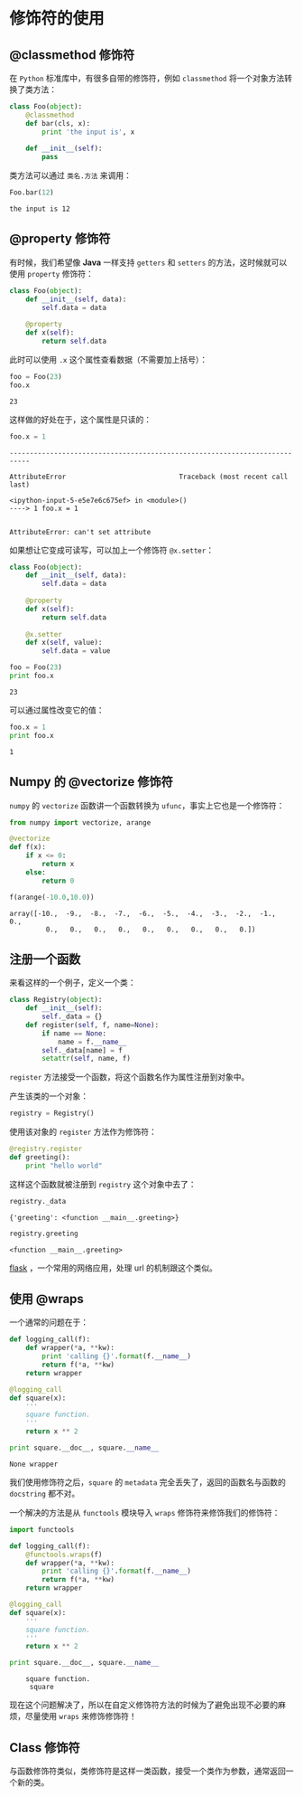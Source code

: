 
# 修饰符的使用

## @classmethod 修饰符

在 `Python` 标准库中，有很多自带的修饰符，例如 `classmethod` 将一个对象方法转换了类方法： 


```python
class Foo(object):
    @classmethod
    def bar(cls, x):
        print 'the input is', x
        
    def __init__(self):
        pass

```

类方法可以通过 `类名.方法` 来调用：


```python
Foo.bar(12)
```

    the input is 12


## @property 修饰符

有时候，我们希望像 __Java__ 一样支持 `getters` 和 `setters` 的方法，这时候就可以使用 `property` 修饰符：


```python
class Foo(object):
    def __init__(self, data):
        self.data = data
    
    @property
    def x(self):
        return self.data
```

此时可以使用 `.x` 这个属性查看数据（不需要加上括号）：


```python
foo = Foo(23)
foo.x
```




    23



这样做的好处在于，这个属性是只读的：


```python
foo.x = 1
```


    ---------------------------------------------------------------------------

    AttributeError                            Traceback (most recent call last)

    <ipython-input-5-e5e7e6c675ef> in <module>()
    ----> 1 foo.x = 1
    

    AttributeError: can't set attribute


如果想让它变成可读写，可以加上一个修饰符 `@x.setter`：


```python
class Foo(object):
    def __init__(self, data):
        self.data = data
    
    @property
    def x(self):
        return self.data
    
    @x.setter
    def x(self, value):
        self.data = value
```


```python
foo = Foo(23)
print foo.x
```

    23


可以通过属性改变它的值：


```python
foo.x = 1
print foo.x
```

    1


## Numpy 的 @vectorize 修饰符

`numpy` 的 `vectorize` 函数讲一个函数转换为 `ufunc`，事实上它也是一个修饰符：


```python
from numpy import vectorize, arange

@vectorize
def f(x):
    if x <= 0:
        return x
    else:
        return 0

f(arange(-10.0,10.0))
```




    array([-10.,  -9.,  -8.,  -7.,  -6.,  -5.,  -4.,  -3.,  -2.,  -1.,   0.,
             0.,   0.,   0.,   0.,   0.,   0.,   0.,   0.,   0.])



## 注册一个函数

来看这样的一个例子，定义一个类：


```python
class Registry(object):
    def __init__(self):
        self._data = {}
    def register(self, f, name=None):
        if name == None:
            name = f.__name__
        self._data[name] = f
        setattr(self, name, f)
```

`register` 方法接受一个函数，将这个函数名作为属性注册到对象中。

产生该类的一个对象：


```python
registry = Registry()
```

使用该对象的 `register` 方法作为修饰符：


```python
@registry.register
def greeting():
    print "hello world"
```

这样这个函数就被注册到 `registry` 这个对象中去了：


```python
registry._data
```




    {'greeting': <function __main__.greeting>}




```python
registry.greeting
```




    <function __main__.greeting>



[flask](flask.pocoo.org) ，一个常用的网络应用，处理 url 的机制跟这个类似。

## 使用 @wraps

一个通常的问题在于：


```python
def logging_call(f):
    def wrapper(*a, **kw):
        print 'calling {}'.format(f.__name__)
        return f(*a, **kw)
    return wrapper

@logging_call
def square(x):
    '''
    square function.
    '''
    return x ** 2

print square.__doc__, square.__name__
```

    None wrapper


我们使用修饰符之后，`square` 的 `metadata` 完全丢失了，返回的函数名与函数的 `docstring` 都不对。

一个解决的方法是从 `functools` 模块导入 `wraps` 修饰符来修饰我们的修饰符：


```python
import functools

def logging_call(f):
    @functools.wraps(f)
    def wrapper(*a, **kw):
        print 'calling {}'.format(f.__name__)
        return f(*a, **kw)
    return wrapper

@logging_call
def square(x):
    '''
    square function.
    '''
    return x ** 2

print square.__doc__, square.__name__
```

    
        square function.
         square


现在这个问题解决了，所以在自定义修饰符方法的时候为了避免出现不必要的麻烦，尽量使用 `wraps` 来修饰修饰符！

## Class 修饰符

与函数修饰符类似，类修饰符是这样一类函数，接受一个类作为参数，通常返回一个新的类。
